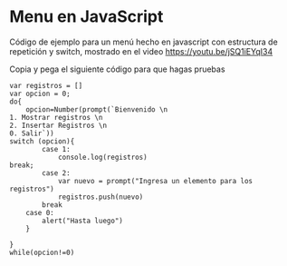# Menu en JavaScript
Código de ejemplo para un menú hecho en javascript con estructura de repetición y switch, mostrado en el video https://youtu.be/jSQ1iEYqI34

Copia y pega el siguiente código para que hagas pruebas
```
var registros = []
var opcion = 0;
do{
    opcion=Number(prompt(`Bienvenido \n
1. Mostrar registros \n
2. Insertar Registros \n
0. Salir`))
switch (opcion){
        case 1:
            console.log(registros)
break;
        case 2:
            var nuevo = prompt("Ingresa un elemento para los registros")
            registros.push(nuevo)
        break
    case 0:
        alert("Hasta luego")
    }

}
while(opcion!=0) 
```
